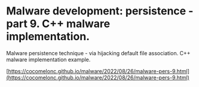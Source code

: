 # Malware development: persistence - part 9. C++ malware implementation.

Malware persistence technique - via hijacking default file association. C++ malware implementation example.    

[https://cocomelonc.github.io/malware/2022/08/26/malware-pers-9.html](https://cocomelonc.github.io/malware/2022/08/26/malware-pers-9.html)
